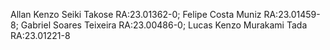 Allan Kenzo Seiki Takose RA:23.01362-0;
Felipe Costa Muniz RA:23.01459-8;
Gabriel Soares Teixeira RA:23.00486-0;
Lucas Kenzo Murakami Tada RA:23.01221-8